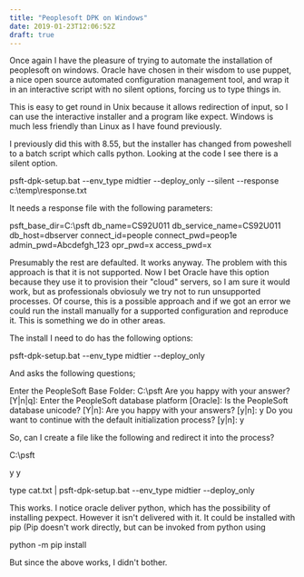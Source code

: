 ```yaml
---
title: "Peoplesoft DPK on Windows"
date: 2019-01-23T12:06:52Z
draft: true
---
```


Once again I have the pleasure of trying to automate the installation of
peoplesoft on windows. Oracle have chosen in their wisdom to use puppet,
a nice open source automated configuration management tool, and wrap it
in an interactive script with no silent options, forcing us to type
things in.

This is easy to get round in Unix because it allows redirection of input,
so I can use the interactive installer and a program like expect. 
Windows is much less friendly than Linux as I have found previously.

I previously did this with 8.55, but the installer has changed from poweshell
to a batch script which calls python. Looking at the code I see there is a
silent option.

psft-dpk-setup.bat --env_type midtier --deploy_only --silent --response c:\temp\response.txt

It needs a response file with the following parameters:

psft_base_dir=C:\psft
db_name=CS92U011
db_service_name=CS92U011
db_host=dbserver
connect_id=people
connect_pwd=peop1e
admin_pwd=Abcdefgh_123
opr_pwd=x
access_pwd=x

Presumably the rest are defaulted. It works anyway. The problem with this
approach is that it is not supported. Now I bet Oracle have this
option because they use it to provision their "cloud" servers, so
I am sure it would work, but as professionals obviosuly we try not
to run unsupported processes. Of course, this is a possible approach
and if we got an error we could run the install manually for a 
supported configuration and reproduce it. This is something we
do in other areas.

The install I need to do has the following options:

psft-dpk-setup.bat --env_type midtier --deploy_only

And asks the following questions;

Enter the PeopleSoft Base Folder: C:\psft
Are you happy with your answer? [Y|n|q]:
Enter the PeopleSoft database platform [Oracle]:
Is the PeopleSoft database unicode? [Y|n]:
Are you happy with your answers? [y|n]: y
Do you want to continue with the default initialization process? [y|n]: y

So, can I create a file like the following and redirect it into the process?

C:\psft



y
y

type cat.txt | psft-dpk-setup.bat --env_type midtier --deploy_only

This works. I notice oracle deliver python, which has the possibility
of installing pexpect. However it isn't delivered with it. It could
be installed with pip (Pip doesn't work directly, but can be invoked
from python using 

python -m pip install

But since the above works, I didn't bother.

